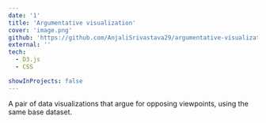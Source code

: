 ```yaml
---
date: '1'
title: 'Argumentative visualization'
cover: 'image.png'
github: 'https://github.com/AnjaliSrivastava29/argumentative-visualization-d3'
external: ''
tech:
  - D3.js
  - CSS

showInProjects: false
---
```


A pair of data visualizations that argue for opposing viewpoints, using the same base dataset.

